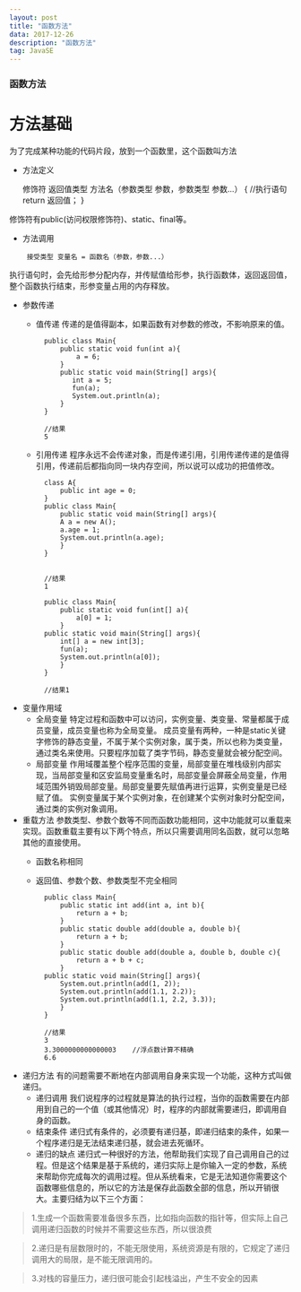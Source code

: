 ```yaml
---
layout: post
title: "函数方法"
data: 2017-12-26
description: "函数方法"
tag: JavaSE
---
```


### 函数方法 ###

方法基础
==
为了完成某种功能的代码片段，放到一个函数里，这个函数叫方法
 - 方法定义
 

    修饰符  返回值类型  方法名（参数类型  参数，参数类型 参数...）
    {
        //执行语句
        return 返回值；
    }
    
修饰符有public(访问权限修饰符)、static、final等。

 - 方法调用
 

        接受类型 变量名 = 函数名（参数，参数...）
执行语句时，会先给形参分配内存，并传赋值给形参，执行函数体，返回返回值，整个函数执行结束，形参变量占用的内存释放。

 - 参数传递
    - 值传递
    传递的是值得副本，如果函数有对参数的修改，不影响原来的值。

            public class Main{
	            public static void fun(int a){
		            a = 6;
	            }
	            public static void main(String[] args){
		           int a = 5;
		           fun(a);
		           System.out.println(a);
	            }
            }
            
            //结果
            5
    - 引用传递
    程序永远不会传递对象，而是传递引用，引用传递传递的是值得引用，传递前后都指向同一块内存空间，所以说可以成功的把值修改。
    
            class A{
	            public int age = 0;
            }
            public class Main{
	            public static void main(String[] args){
		        A a = new A();
		        a.age = 1;
		        System.out.println(a.age);
	            }
            }
            
            
            //结果
            1
            
            public class Main{
	            public static void fun(int[] a){
		            a[0] = 1;
	            }
	        public static void main(String[] args){
		        int[] a = new int[3];
		        fun(a);
		        System.out.println(a[0]);
            	}
            }
            
            //结果1

 - 变量作用域
    - 全局变量
    特定过程和函数中可以访问，实例变量、类变量、常量都属于成员变量，成员变量也称为全局变量。
    成员变量有两种，一种是static关键字修饰的静态变量，不属于某个实例对象，属于类，所以也称为类变量，通过类名来使用。只要程序加载了类字节码，静态变量就会被分配空间。
    - 局部变量
    作用域覆盖整个程序范围的变量，局部变量在堆栈级别内部实现，当局部变量和区安监局变量重名时，局部变量会屏蔽全局变量，作用域范围外销毁局部变量。局部变量要先赋值再进行运算，实例变量是已经赋了值。
    实例变量属于某个实例对象，在创建某个实例对象时分配空间，通过类的实例对象调用。
 - 重载方法
 参数类型、参数个数等不同而函数功能相同，这中功能就可以重载来实现。函数重载主要有以下两个特点，所以只需要调用同名函数，就可以忽略其他的直接使用。
    - 函数名称相同
    - 返回值、参数个数、参数类型不完全相同
    
            public class Main{
	            public static int add(int a, int b){
		            return a + b;
	            }
	            public static double add(double a, double b){
		            return a + b;
	            }
	            public static double add(double a, double b, double c){
		            return a + b + c;
	            }
	        public static void main(String[] args){
		        System.out.println(add(1, 2));
		        System.out.println(add(1.1, 2.2));
		        System.out.println(add(1.1, 2.2, 3.3));
	            }
            }

            //结果
            3
            3.3000000000000003    //浮点数计算不精确
            6.6


 - 递归方法
 有的问题需要不断地在内部调用自身来实现一个功能，这种方式叫做递归。
    - 递归调用
    我们说程序的过程就是算法的执行过程，当你的函数需要在内部用到自己的一个值（或其他情况）时，程序的内部就需要递归，即调用自身的函数。
    - 结束条件
    递归式有条件的，必须要有递归基，即递归结束的条件，如果一个程序递归是无法结束递归基，就会进去死循环。
    - 递归的缺点
    递归式一种很好的方法，他帮助我们实现了自己调用自己的过程。但是这个结果是基于系统的，递归实际上是你输入一定的参数，系统来帮助你完成每次的调用过程。但从系统看来，它是无法知道你需要这个函数哪些信息的，所以它的方法是保存此函数全部的信息，所以开销很大。主要归结为以下三个方面：

> 1.生成一个函数需要准备很多东西，比如指向函数的指针等，但实际上自己调用递归函数的时候并不需要这些东西，所以很浪费

> 2.递归是有层数限时的，不能无限使用，系统资源是有限的，它规定了递归调用大的局限，是不能无限调用的。

> 3.对栈的容量压力，递归很可能会引起栈溢出，产生不安全的因素
